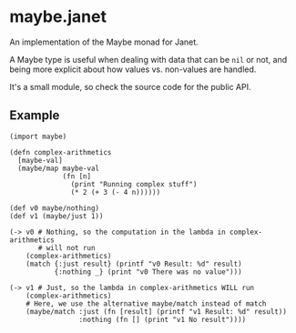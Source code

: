 # maybe.janet
An implementation of the Maybe monad for Janet.

A Maybe type is useful when dealing with data that can be `nil` or not, and being more explicit about how values vs. non-values are handled.

It's a small module, so check the source code for the public API.

## Example

```janet
(import maybe)

(defn complex-arithmetics
  [maybe-val]
  (maybe/map maybe-val
             (fn [n]
               (print "Running complex stuff")
               (* 2 (+ 3 (- 4 n))))))

(def v0 maybe/nothing)
(def v1 (maybe/just 1))

(-> v0 # Nothing, so the computation in the lambda in complex-arithmetics
       # will not run
    (complex-arithmetics)
    (match {:just result} (printf "v0 Result: %d" result)
           {:nothing _} (print "v0 There was no value")))

(-> v1 # Just, so the lambda in complex-arithmetics WILL run
    (complex-arithmetics)
    # Here, we use the alternative maybe/match instead of match
    (maybe/match :just (fn [result] (printf "v1 Result: %d" result))
                 :nothing (fn [] (print "v1 No result"))))
```
